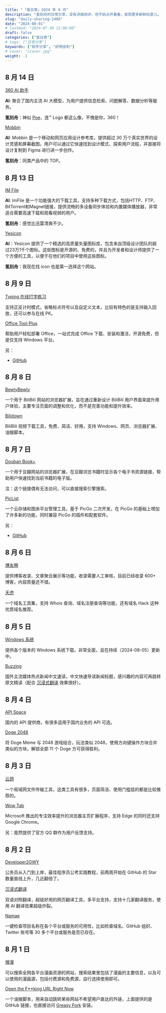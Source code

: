 ```yaml
---
title: "「氢日常」2024 年 8 月"
description: "氢刻舟的日常分享，没有详细测评，但不妨点开看看，发现更多新鲜玩意儿。"
slug: "daily-sharing-2408"
date: "2024-08-01"
# lastmod: "2024-07-30 12:00:00"
draft: false
categories: ["氢日常"]
# tags: ["日常分享"]
keywords: ["软件分享", "好物安利"]
# cover: "/cover.jpg"
weight: -1
---
```


## 8 月 14 日

[360 AI 助手](https://bot.360.com/?utm_source=ohmynav.com)

**AI**: 聚合了国内主流 AI 大模型，为用户提供信息检索、问题解答、数据分析等服务。

**氢刻舟**：神似 [Poe](https://poe.com/?utm_source=ohmynav.com)，连™ Logo 都这么像，不愧是你，360！

[Mobbin](https://mobbin.com/?utm_source=ohmynav.com)

**AI**: Mobbin 是一个移动和网页应用设计参考库，提供超过 30 万个真实世界的设计灵感和屏幕截图。用户可以通过它快速找到设计模式、探索用户流程，并直接将设计复制到 Figma 进行进一步创作。

**氢刻舟**：同类产品中的 TOP。

## 8 月 13 日

[IM File](https://imfile.io/?utm_source=ohmynav.com)

**AI**: ImFile 是一个功能强大的下载工具，支持多种下载方式，包括HTTP、FTP、BitTorrent和Magnet链接，提供流畅的多设备同步体验和内置媒体播放器，非常适合需要高速下载和观看视频的用户。

**氢刻舟**：感觉比迅雷清爽不少。

[Yesicon](https://yesicon.app/?utm_source=ohmynav.com)

**AI**：Yesicon 提供了一个精选的高质量矢量图标库，包含来自顶级设计团队的超过23万1千个图标。这些图标是开源的、免费的，并且为开发者和设计师提供了一个方便的工具，以便于在他们的项目中使用这些图标。

**氢刻舟**：我现在找 icon 也是第一选择这个网站。

## 8 月 9 日

[Typing 在线打字练习](https://typing.yasinchan.com/?utm_source=ohmynav.com)

支持正反计时模式，省略标点符号以及自定义文本，比较有特色的是支持输入回放，还可以参与在线 PK。

[Office Tool Plus](https://otp.landian.vip/zh-cn/?utm_source=ohmynav.com)

帮助用户轻松部署 Office，一站式完成 Office 下载、安装和激活，开源免费，但是仅支持 Windows 平台。

另：

- [GitHub](https://github.com/YerongAI/Office-Tool)

## 8 月 8 日

[BewlyBewly](https://github.com/BewlyBewly/BewlyBewly)

一个用于 BiliBili 网站的浏览器扩展，旨在通过重新设计 BiliBili 用户界面来提升用户体验，主要专注页面的调整和优化，而不是完善功能和提升效率。

[Bilidown](https://zhouql.vip/bilibili/?utm_source=ohmynav.com)

BiliBili 视频下载工具，免费、简洁、好用，支持 Windows、网页、浏览器扩展、油猴脚本。

## 8 月 7 日

[Douban Book+](https://doubanbook.plus/?utm_source=ohmynav.com)

一个用于豆瓣网站的浏览器扩展，在豆瓣浏览书籍时显示各个电子书资源链接，帮助用户快速找到当前书籍的电子版。

注：这个链接偶有无法访问，可以直接搜索引擎搜索。

[PicList](https://piclist.cn/?utm_source=ohmynav.com)

一个云存储和图床平台管理工具，基于 PicGo 二次开发，在 PicGo 的基础上增加了许多新的功能，同时兼容 PicGo 的插件和配套软件。

另：

- [GitHub](https://github.com/Kuingsmile/PicList)

## 8 月 6 日

[博友圈](https://www.boyouquan.com/?utm_source=ohmynav.com)

提供博客收录、文章聚合展示等功能，收录需要人工审核，目前已经收录 600+ 博客，内容质量还不错。

[天虎](https://tian.hu/?utm_source=ohmynav.com)

一个域名工具集，支持 Whois 查询、域名注册查询等功能，还有域名 Hack 这种优质域名推荐。

## 8 月 5 日

[Windows 系统](https://msdn.liuzhijin.cn/win11.html?utm_source=ohmynav.com)

提供各个版本的 Windows 系统下载，非常全面，且在持续（2024-08-05）更新中。

[Buzzing](https://www.buzzing.cc/?utm_source=ohmynav.com)

国外主流媒体热点新闻中文速读，中文快速导读新闻标题，感兴趣的内容可再跳转原文精读（配合 [沉浸式翻译](/p/daily-sharing-2408/#8-%E6%9C%88-2-%E6%97%A5) 效果很好）。

## 8 月 4 日

[API Space](https://www.apispace.com/?utm_source=ohmynav.com)

国内的 API 提供商，有很多适用于国内业务的 API 可选。

[Doge 2048](https://doge2048.com/?utm_source=ohmynav.com)

将 Doge Meme 与 2048 游戏结合，玩法类似 2048，使用方向键操作方块合并类似的方块，解锁全部 11 个 Doge 方可获得胜利。

## 8 月 3 日

[云鸽](https://yunge.in/?utm_source=ohmynav.com)

一个局域网文件传输工具，这类工具有很多，页面简洁、使用门槛低的都是比较推荐的。

[Wow Tab](https://wowtab.microsoft.com/?utm_source=ohmynav.com)

Microsoft 推出的专注效率提升的浏览器主页扩展程序，支持 Edge 的同时还支持 Google Chrome。

另：竟然提供了官方 QQ 群作为用户反馈支持。

## 8 月 2 日

[Developer2GWY](https://github.com/miss-mumu/developer2gwy?utm_source=ohmynav.com)

公务员从入门到上岸，最佳程序员公考实践教程，前两周开始在 GitHub 的 Star 数量直线上升，几近翻倍了。

[沉浸式翻译](https://immersivetranslate.com/zh-Hans/?utm_source=ohmynav.com)

双语对照翻译，超级好用的网页翻译工具，多平台支持，支持十几家翻译服务，使用 AI 翻译效果超级炸裂。

[Namae](https://namae.dev/?utm_source=ohmynav.com)

一键检查项目名称在各个平台或服务的可用性，比如检查域名、GitHub 组织、Twitter 账号等 30 多个平台或服务是否已存在。

## 8 月 1 日

[搜漫](https://www.soman.com/?utm_source=ohmynav.com)

可以搜索全网各平台漫画资源的网站，搜索结果里包括了漫画的主要信息，以及可以使用的漫画源，包括付费源和免费源，自行选择使用即可。

[Open the F**king URL Right Now](https://github.com/OldPanda/Open-the-F-king-URL-Right-Now)

一个油猴脚本，用来自动跳转某些网站不希望用户直达的外链，上面提供的是 GitHub 链接，也直接访问 [Greasy Fork](https://greasyfork.org/zh-CN/scripts/412612-open-the-f-king-url-right-now) 安装。
